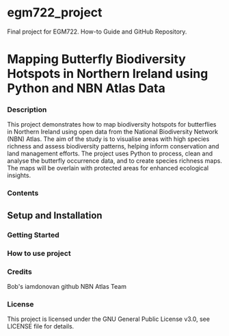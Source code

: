 # egm722_project
 Final project for EGM722. How-to Guide and GitHub Repository.
# Mapping Butterfly Biodiversity Hotspots in Northern Ireland using Python and NBN Atlas Data

### Description
This project demonstrates how to map biodiversity hotspots for butterflies in Northern Ireland using open data from the National Biodiversity Network (NBN) Atlas. The aim of the study is to visualise areas with high species richness and assess biodiversity patterns, helping inform conservation and land management efforts. 
The project uses Python to process, clean and analyse the butterfly occurrence data, and to create species richness maps. The maps will be overlain with protected areas for enhanced ecological insights. 

### Contents

## Setup and Installation
### Getting Started

### How to use project

### Credits
Bob's iamdonovan github
NBN Atlas Team

### License
This project is licensed under the GNU General Public License v3.0, see LICENSE file for details.
